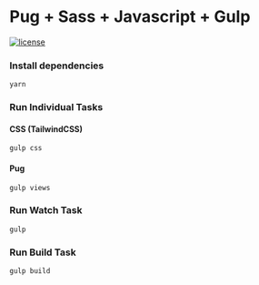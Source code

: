 # Pug + Sass + Javascript + Gulp

[![license](https://img.shields.io/github/license/vicainelli/pug-tailwindcss-javascript-gulp.svg)](LICENSE)

### Install dependencies

`yarn`

### Run Individual Tasks

#### CSS (TailwindCSS)
`gulp css`

#### Pug
`gulp views`


### Run Watch Task
`gulp`

### Run Build Task
`gulp build`